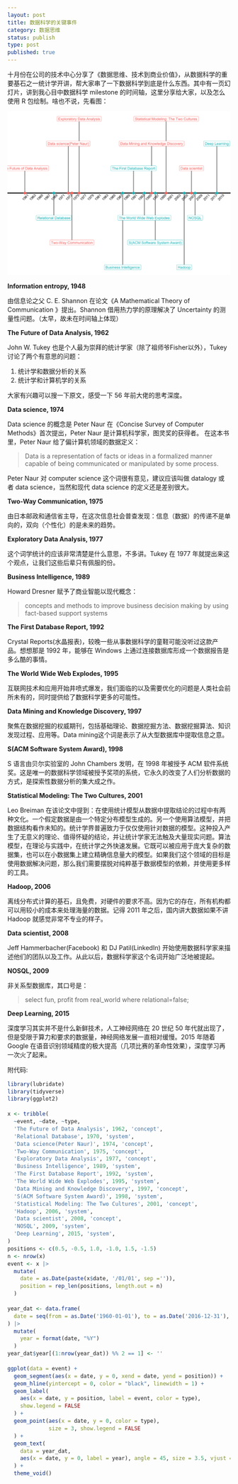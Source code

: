 ```yaml
---
layout: post
title: 数据科学的关键事件
category: 数据思维 
status: publish
type: post
published: true
---
```


十月份在公司的技术中心分享了《数据思维、技术到商业价值》，从数据科学的重要基石之一统计学开讲，帮大家串了一下数据科学到底是什么东西。其中有一页幻灯片，讲到我心目中数据科学 milestone 的时间轴，这里分享给大家，以及怎么使用 R 包绘制。啥也不说，先看图：

![](/upload/pic/timeline.png)

<!-- more -->

**Information entropy, 1948**

由信息论之父 C. E. Shannon 在论文《A Mathematical Theory of Communication 》提出。Shannon 借用热力学的原理解决了 Uncertainty 的测量性问题。（太早，故未在时间轴上体现）

**The Future of Data Analysis, 1962**

John W. Tukey 也是个人最为崇拜的统计学家（除了祖师爷Fisher以外），Tukey 讨论了两个有意思的问题：

1. 统计学和数据分析的关系
2. 统计学和计算机学的关系

大家有兴趣可以搜一下原文，感受一下 56 年前大佬的思考深度。

**Data science, 1974**

Data science 的概念是 Peter Naur 在《Concise Survey of Computer Methods》首次提出，Peter Naur 是计算机科学家，图灵奖的获得者。
在这本书里，Peter Naur 给了偏计算机领域的数据定义：

> Data is a representation of facts or ideas in a formalized manner capable of being communicated or manipulated by some process.

Peter Naur 对 computer science 这个词很有意见，建议应该叫做 datalogy 或者 data science，当然和现代 data science 的定义还是差别很大。

**Two-Way Communication, 1975**

由日本邮政和通信省主导，在这次信息社会普查发现：信息（数据）的传递不是单向的，双向（个性化）的是未来的趋势。

**Exploratory Data Analysis, 1977**

这个词学统计的应该非常清楚是什么意思，不多讲。Tukey 在 1977 年就提出来这个观点，让我们这些后辈只有佩服的份。 

**Business Intelligence, 1989**

Howard Dresner 赋予了商业智能以现代概念：

> concepts and methods to improve business decision making by using fact-based support systems

**The First Database Report, 1992**

Crystal Reports(水晶报表)，较晚一些从事数据科学的童鞋可能没听过这款产品。想想那是 1992 年，能够在 Windows 上通过连接数据库形成一个数据报告是多么酷的事情。

**The World Wide Web Explodes, 1995**

互联网技术和应用开始井喷式爆发，我们面临的以及需要优化的问题是人类社会前所未有的，同时提供给了数据科学更多的可能性。

**Data Mining and Knowledge Discovery, 1997**

聚焦在数据挖掘的权威期刊，包括基础理论、数据挖掘方法、数据挖掘算法、知识发现过程、应用等。Data mining这个词是表示了从大型数据库中提取信息之意。

**S(ACM Software System Award), 1998**

S 语言由贝尔实验室的 John Chambers 发明，在 1998 年被授予 ACM 软件系统奖。这是唯一的数据科学领域被授予奖项的系统，它永久的改变了人们分析数据的方式，是探索性数据分析的集大成之作。

**Statistical Modeling: The Two Cultures, 2001**

Leo Breiman 在该论文中提到：在使用统计模型从数据中提取结论的过程中有两种文化。一个假定数据是由一个特定分布模型生成的。另一个使用算法模型，并把数据结构看作未知的。统计学界普遍致力于仅仅使用针对数据的模型。这种投入产生了无意义的理论、值得怀疑的结论，并让统计学家无法触及大量现实问题。算法模型，在理论与实践中，在统计学之外快速发展。它既可以被应用于庞大复杂的数据集，也可以在小数据集上建立精确信息量大的模型。如果我们这个领域的目标是使用数据解决问题，那么我们需要摆脱对纯粹基于数据模型的依赖，并使用更多样的工具。

**Hadoop, 2006**

离线分布式计算的基石，且免费，对硬件的要求不高。因为它的存在，所有机构都可以用较小的成本来处理海量的数据。记得 2011 年之后，国内讲大数据如果不讲 Hadoop 就感觉非常不专业的样子。

**Data scientist, 2008**

Jeff Hammerbacher(Facebook) 和 DJ Patil(LinkedIn) 开始使用数据科学家来描述他们的团队以及工作。从此以后，数据科学家这个名词开始广泛地被提起。

**NOSQL, 2009**

非关系型数据库，其口号是：

> select fun, profit from real_world where relational=false;

**Deep Learning, 2015**

深度学习其实并不是什么新鲜技术，人工神经网络在 20 世纪 50 年代就出现了，但是受限于算力和要求的数据量，神经网络发展一直相对缓慢。2015 年随着 Google 在语音识别领域精度的极大提高（几项比赛的革命性效果），深度学习再一次火了起来。

附代码:

```r
library(lubridate)
library(tidyverse)
library(ggplot2)

x <- tribble(
  ~event, ~date, ~type,
  'The Future of Data Analysis', 1962, 'concept',
  'Relational Database', 1970, 'system',
  'Data science(Peter Naur)', 1974, 'concept',
  'Two-Way Communication', 1975, 'concept',
  'Exploratory Data Analysis', 1977, 'concept',
  'Business Intelligence', 1989, 'system',
  'The First Database Report', 1992, 'system',
  'The World Wide Web Explodes', 1995, 'system',
  'Data Mining and Knowledge Discovery', 1997, 'concept',
  'S(ACM Software System Award)', 1998, 'system',
  'Statistical Modeling: The Two Cultures', 2001, 'concept',
  'Hadoop', 2006, 'system',
  'Data scientist', 2008, 'concept',
  'NOSQL', 2009, 'system',
  'Deep Learning', 2015, 'system',
)
positions <- c(0.5, -0.5, 1.0, -1.0, 1.5, -1.5)
n <- nrow(x)
event <- x |>
  mutate(
    date = as.Date(paste(x$date, '/01/01', sep ='')),
    position = rep_len(positions, length.out = n)
  )

year_dat <- data.frame(
  date = seq(from = as.Date('1960-01-01'), to = as.Date('2016-12-31'), by = "1 year")
) |>
  mutate(
    year = format(date, "%Y")
  )
year_dat$year[(1:nrow(year_dat)) %% 2 == 1] <- ''

ggplot(data = event) +
  geom_segment(aes(x = date, y = 0, xend = date, yend = position)) +
  geom_hline(yintercept = 0, color = "black", linewidth = 1) +
  geom_label(
    aes(x = date, y = position, label = event, color = type),
    show.legend = FALSE
  ) +
  geom_point(aes(x = date, y = 0, color = type),
             size = 3, show.legend = FALSE
  ) +
  geom_text(
    data = year_dat,
    aes(x = date, y = 0, label = year), angle = 45, size = 3.5, vjust = 3
  ) +
  theme_void()
```
